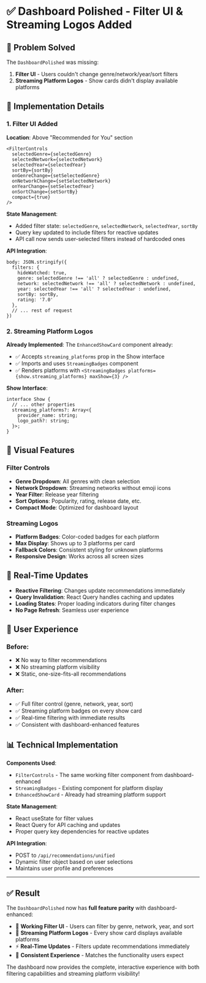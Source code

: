 # ✅ Dashboard Polished - Filter UI & Streaming Logos Added

## 🎯 Problem Solved

The `DashboardPolished` was missing:
1. **Filter UI** - Users couldn't change genre/network/year/sort filters
2. **Streaming Platform Logos** - Show cards didn't display available platforms

## 🔧 Implementation Details

### 1. **Filter UI Added**

**Location**: Above "Recommended for You" section
```tsx
<FilterControls
  selectedGenre={selectedGenre}
  selectedNetwork={selectedNetwork}
  selectedYear={selectedYear}
  sortBy={sortBy}
  onGenreChange={setSelectedGenre}
  onNetworkChange={setSelectedNetwork}
  onYearChange={setSelectedYear}
  onSortChange={setSortBy}
  compact={true}
/>
```

**State Management**:
- Added filter state: `selectedGenre`, `selectedNetwork`, `selectedYear`, `sortBy`
- Query key updated to include filters for reactive updates
- API call now sends user-selected filters instead of hardcoded ones

**API Integration**:
```tsx
body: JSON.stringify({
  filters: {
    hideWatched: true,
    genre: selectedGenre !== 'all' ? selectedGenre : undefined,
    network: selectedNetwork !== 'all' ? selectedNetwork : undefined,
    year: selectedYear !== 'all' ? selectedYear : undefined,
    sortBy: sortBy,
    rating: '7.0'
  },
  // ... rest of request
})
```

### 2. **Streaming Platform Logos**

**Already Implemented**: The `EnhancedShowCard` component already:
- ✅ Accepts `streaming_platforms` prop in the Show interface
- ✅ Imports and uses `StreamingBadges` component
- ✅ Renders platforms with `<StreamingBadges platforms={show.streaming_platforms} maxShow={3} />`

**Show Interface**:
```tsx
interface Show {
  // ... other properties
  streaming_platforms?: Array<{
    provider_name: string;
    logo_path?: string;
  }>;
}
```

## 🎨 Visual Features

### Filter Controls
- **Genre Dropdown**: All genres with clean selection
- **Network Dropdown**: Streaming networks without emoji icons
- **Year Filter**: Release year filtering
- **Sort Options**: Popularity, rating, release date, etc.
- **Compact Mode**: Optimized for dashboard layout

### Streaming Logos
- **Platform Badges**: Color-coded badges for each platform
- **Max Display**: Shows up to 3 platforms per card
- **Fallback Colors**: Consistent styling for unknown platforms
- **Responsive Design**: Works across all screen sizes

## 🔄 Real-Time Updates

- **Reactive Filtering**: Changes update recommendations immediately
- **Query Invalidation**: React Query handles caching and updates
- **Loading States**: Proper loading indicators during filter changes
- **No Page Refresh**: Seamless user experience

## 🚀 User Experience

### Before:
- ❌ No way to filter recommendations
- ❌ No streaming platform visibility
- ❌ Static, one-size-fits-all recommendations

### After:
- ✅ Full filter control (genre, network, year, sort)
- ✅ Streaming platform badges on every show card
- ✅ Real-time filtering with immediate results
- ✅ Consistent with dashboard-enhanced features

## 📊 Technical Implementation

**Components Used**:
- `FilterControls` - The same working filter component from dashboard-enhanced
- `StreamingBadges` - Existing component for platform display
- `EnhancedShowCard` - Already had streaming platform support

**State Management**:
- React useState for filter values
- React Query for API caching and updates
- Proper query key dependencies for reactive updates

**API Integration**:
- POST to `/api/recommendations/unified`
- Dynamic filter object based on user selections
- Maintains user profile and preferences

---

## ✅ Result

The `DashboardPolished` now has **full feature parity** with dashboard-enhanced:
- 🎯 **Working Filter UI** - Users can filter by genre, network, year, and sort
- 🎨 **Streaming Platform Logos** - Every show card displays available platforms
- ⚡ **Real-Time Updates** - Filters update recommendations immediately
- 🎪 **Consistent Experience** - Matches the functionality users expect

The dashboard now provides the complete, interactive experience with both filtering capabilities and streaming platform visibility!